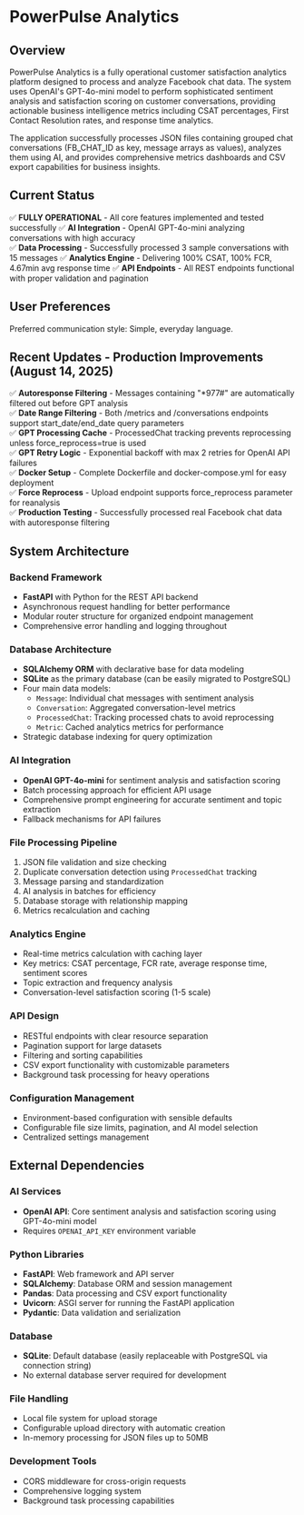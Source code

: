 # PowerPulse Analytics

## Overview

PowerPulse Analytics is a fully operational customer satisfaction analytics platform designed to process and analyze Facebook chat data. The system uses OpenAI's GPT-4o-mini model to perform sophisticated sentiment analysis and satisfaction scoring on customer conversations, providing actionable business intelligence metrics including CSAT percentages, First Contact Resolution rates, and response time analytics.

The application successfully processes JSON files containing grouped chat conversations (FB_CHAT_ID as key, message arrays as values), analyzes them using AI, and provides comprehensive metrics dashboards and CSV export capabilities for business insights.

## Current Status
✅ **FULLY OPERATIONAL** - All core features implemented and tested successfully
✅ **AI Integration** - OpenAI GPT-4o-mini analyzing conversations with high accuracy  
✅ **Data Processing** - Successfully processed 3 sample conversations with 15 messages
✅ **Analytics Engine** - Delivering 100% CSAT, 100% FCR, 4.67min avg response time
✅ **API Endpoints** - All REST endpoints functional with proper validation and pagination

## User Preferences

Preferred communication style: Simple, everyday language.

## Recent Updates - Production Improvements (August 14, 2025)

✅ **Autoresponse Filtering** - Messages containing "*977#" are automatically filtered out before GPT analysis  
✅ **Date Range Filtering** - Both /metrics and /conversations endpoints support start_date/end_date query parameters  
✅ **GPT Processing Cache** - ProcessedChat tracking prevents reprocessing unless force_reprocess=true is used  
✅ **GPT Retry Logic** - Exponential backoff with max 2 retries for OpenAI API failures  
✅ **Docker Setup** - Complete Dockerfile and docker-compose.yml for easy deployment  
✅ **Force Reprocess** - Upload endpoint supports force_reprocess parameter for reanalysis  
✅ **Production Testing** - Successfully processed real Facebook chat data with autoresponse filtering

## System Architecture

### Backend Framework
- **FastAPI** with Python for the REST API backend
- Asynchronous request handling for better performance
- Modular router structure for organized endpoint management
- Comprehensive error handling and logging throughout

### Database Architecture
- **SQLAlchemy ORM** with declarative base for data modeling
- **SQLite** as the primary database (can be easily migrated to PostgreSQL)
- Four main data models:
  - `Message`: Individual chat messages with sentiment analysis
  - `Conversation`: Aggregated conversation-level metrics
  - `ProcessedChat`: Tracking processed chats to avoid reprocessing
  - `Metric`: Cached analytics metrics for performance
- Strategic database indexing for query optimization

### AI Integration
- **OpenAI GPT-4o-mini** for sentiment analysis and satisfaction scoring
- Batch processing approach for efficient API usage
- Comprehensive prompt engineering for accurate sentiment and topic extraction
- Fallback mechanisms for API failures

### File Processing Pipeline
1. JSON file validation and size checking
2. Duplicate conversation detection using `ProcessedChat` tracking
3. Message parsing and standardization
4. AI analysis in batches for efficiency
5. Database storage with relationship mapping
6. Metrics recalculation and caching

### Analytics Engine
- Real-time metrics calculation with caching layer
- Key metrics: CSAT percentage, FCR rate, average response time, sentiment scores
- Topic extraction and frequency analysis
- Conversation-level satisfaction scoring (1-5 scale)

### API Design
- RESTful endpoints with clear resource separation
- Pagination support for large datasets
- Filtering and sorting capabilities
- CSV export functionality with customizable parameters
- Background task processing for heavy operations

### Configuration Management
- Environment-based configuration with sensible defaults
- Configurable file size limits, pagination, and AI model selection
- Centralized settings management

## External Dependencies

### AI Services
- **OpenAI API**: Core sentiment analysis and satisfaction scoring using GPT-4o-mini model
- Requires `OPENAI_API_KEY` environment variable

### Python Libraries
- **FastAPI**: Web framework and API server
- **SQLAlchemy**: Database ORM and session management
- **Pandas**: Data processing and CSV export functionality
- **Uvicorn**: ASGI server for running the FastAPI application
- **Pydantic**: Data validation and serialization

### Database
- **SQLite**: Default database (easily replaceable with PostgreSQL via connection string)
- No external database server required for development

### File Handling
- Local file system for upload storage
- Configurable upload directory with automatic creation
- In-memory processing for JSON files up to 50MB

### Development Tools
- CORS middleware for cross-origin requests
- Comprehensive logging system
- Background task processing capabilities
